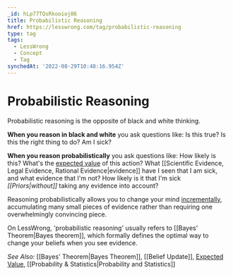 ```yaml
---
_id: hLp77TQsRkooioj86
title: Probabilistic Reasoning
href: https://lesswrong.com/tag/probabilistic-reasoning
type: tag
tags:
  - LessWrong
  - Concept
  - Tag
synchedAt: '2022-08-29T10:48:16.954Z'
---
```

# Probabilistic Reasoning

Probabilistic reasoning is the opposite of black and white thinking. 

**When you reason in black and white** you ask questions like: Is this true? Is this the right thing to do? Am I sick? 

**When you reason probabilistically** you ask questions like: How likely is this? What's the [expected value](https://forum.effectivealtruism.org/tag/expected-value) of this action? What [[Scientific Evidence, Legal Evidence, Rational Evidence|evidence]] have I seen that I am sick, and what evidence that I'm not? How likely is it that I'm sick *[[Priors|without]]*  taking any evidence into account?

Reasoning probabilistically allows you to change your mind [incrementally](https://www.lesswrong.com/posts/627DZcvme7nLDrbZu/update-yourself-incrementally), accumulating many small pieces of evidence rather than requiring one overwhelmingly convincing piece.

On LessWrong, 'probabilistic reasoning' usually refers to [[Bayes' Theorem|Bayes theorem]], which formally defines the optimal way to change your beliefs when you see evidence. 

*See Also:* [[Bayes' Theorem|Bayes Theorem]], [[Belief Update]], [Expected Value](https://forum.effectivealtruism.org/tag/expected-value), [[Probability & Statistics|Probability and Statistics]]